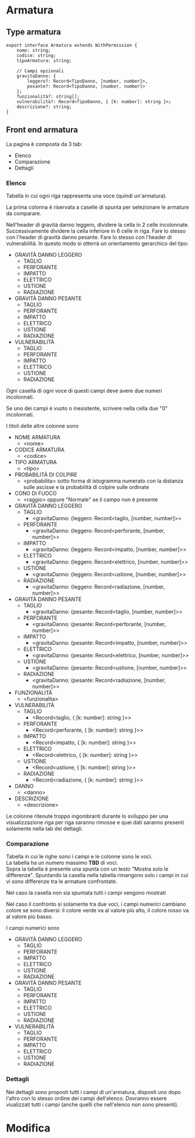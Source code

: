 # Armatura

## Type armatura

```
export interface Armatura extends WithPermission {
    nome: string;
    codice: string;
    tipoArmatura: string;

    // Campi opzionali
    gravitaDanno: {
        leggero?: Record<TipoDanno, [number, number]>,
        pesante?: Record<TipoDanno, [number, number]>
    };
    funzionalità?: string[];
    vulnerabilità?: Record<TipoDanno, { [k: number]: string }>;
    descrizione?: string;
}
```

## Front end armatura

La pagina è composta da 3 tab:

- Elenco
- Comparazione
- Dettagli

### Elenco

Tabella in cui ogni riga rappresenta una voce (quindi un'armatura).

La prima colonna è riservata a caselle di spunta per selezionare le armature da comparare.

Nell'header di gravità danno leggero, dividere la cella in 2 celle incolonnate. Successivamente dividere la cella inferiore in 6 celle in riga.
Fare lo stesso con l'header di gravità danno pesante. Fare lo stesso con l'header di vulnerabilità. In questo modo si otterrà un orientamento gerarchico del tipo:

- GRAVITÀ DANNO LEGGERO
  - TAGLIO
  - PERFORANTE
  - IMPATTO
  - ELETTRICO
  - USTIONE
  - RADIAZIONE
- GRAVITÀ DANNO PESANTE
  - TAGLIO
  - PERFORANTE
  - IMPATTO
  - ELETTRICO
  - USTIONE
  - RADIAZIONE
- VULNERABILITÀ
  - TAGLIO
  - PERFORANTE
  - IMPATTO
  - ELETTRICO
  - USTIONE
  - RADIAZIONE


Ogni casella di ogni voce di questi campi deve avere due numeri incolonnati.

Se uno dei campi è vuoto o inesistente, scrivere nella cella due "0" incolonnati.

I titoli delle altre colonne sono

- NOME ARMATURA
  - \<nome\>
- CODICE ARMATURA
  - \<codice\>
- TIPO ARMATURA
  - \<tipo\>
- PROBABILITÀ DI COLPIRE
  - \<probabilita\> sotto forma di istogramma numerato con la distanza sulle ascisse e la probabilità di colpire sulle ordinate
- CONO DI FUOCO
  - \<raggio\> oppure "Normale" se il campo non è presente
- GRAVITÀ DANNO LEGGERO
  - TAGLIO
    - \<gravitaDanno: {leggero: Record<taglio, [number, number]>\>
  - PERFORANTE
    - \<gravitaDanno: {leggero: Record<perforante, [number, number]>\>
  - IMPATTO
    - \<gravitaDanno: {leggero: Record<impatto, [number, number]>\>
  - ELETTRICO
    - \<gravitaDanno: {leggero: Record<elettrico, [number, number]>\>
  - USTIONE
    - \<gravitaDanno: {leggero: Record<ustione, [number, number]>\>
  - RADIAZIONE
    - \<gravitaDanno: {leggero: Record<radiazione, [number, number]>\>
- GRAVITÀ DANNO PESANTE
  - TAGLIO
    - \<gravitaDanno: {pesante: Record<taglio, [number, number]>\>
  - PERFORANTE
    - \<gravitaDanno: {pesante: Record<perforante, [number, number]>\>
  - IMPATTO
    - \<gravitaDanno: {pesante: Record<impatto, [number, number]>\>
  - ELETTRICO
    - \<gravitaDanno: {pesante: Record<elettrico, [number, number]>\>
  - USTIONE
    - \<gravitaDanno: {pesante: Record<ustione, [number, number]>\>
  - RADIAZIONE
    - \<gravitaDanno: {pesante: Record<radiazione, [number, number]>\>
- FUNZIONALITÀ
  - \<funzionalita\>
- VULNERABILITÀ
  - TAGLIO
    - \<Record<taglio, { [k: number]: string }>\>
  - PERFORANTE
    - \<Record<perforante, { [k: number]: string }>\>
  - IMPATTO
    - \<Record<impatto, { [k: number]: string }>\>
  - ELETTRICO
    - \<Record<elettrico, { [k: number]: string }>\>
  - USTIONE
    - \<Record<ustione, { [k: number]: string }>\>
  - RADIAZIONE
    - \<Record<radiazione, { [k: number]: string }>\>
- DANNO
  - \<danno\>
- DESCRIZIONE
  - \<descrizione\>

Le colonne ritenute troppo ingombranti durante lo sviluppo per una visualizzazione riga per riga saranno rimosse e quei dati saranno presenti solamente nella tab dei dettagli.


### Comparazione


Tabella in cui le righe sono i campi e le colonne sono le voci.  
La tabella ha un numero massimo **TBD** di voci.  
Sopra la tabella è presente una spunta con un testo "Mostra solo le differenze". Spuntando la casella nella tabella rimangono solo i campi in cui vi sono differenze tra le armature confrontate.  

Nel caso la casella non sia spuntata tutti i campi vengono mostrati

Nel caso il confronto si solamente tra due voci, i campi numerici cambiano colore se sono diversi: il colore verde va al valore più alto, il colore rosso va al valore più basso.

I campi numerici sono

- GRAVITÀ DANNO LEGGERO
  - TAGLIO
  - PERFORANTE
  - IMPATTO
  - ELETTRICO
  - USTIONE
  - RADIAZIONE
- GRAVITÀ DANNO PESANTE
  - TAGLIO
  - PERFORANTE
  - IMPATTO
  - ELETTRICO
  - USTIONE
  - RADIAZIONE
- VULNERABILITÀ
  - TAGLIO
  - PERFORANTE
  - IMPATTO
  - ELETTRICO
  - USTIONE
  - RADIAZIONE


### Dettagli

Nei dettagli sono proposti tutti i campi di un'armatura, disposti uno dopo l'altro con lo stesso ordine dei campi dell'elenco. Dovranno essere viualizzati tutti i campi (anche quelli che nell'elenco non sono presenti).







# Modifica


